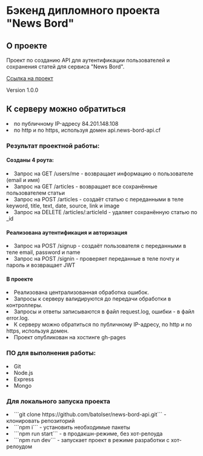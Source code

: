 # Бэкенд дипломного проекта "News Bord"

## О проекте

Проект по созданию API для аутентификации пользователей и сохранения статей для сервиса "News Bord".

[Ссылка на проект](https://github.com/batolser/news-bord-api.git)

Version 1.0.0

## К серверу можно обратиться
<li>
по публичному IP-адресу 84.201.148.108
<li>
по http и по https, используя домен api.news-bord-api.cf

### Результат проектной работы:

#### Созданы 4 роута:

<li>
Запрос на GET /users/me - возвращает информацию о пользователе (email и имя)
<li>
Запрос на GET /articles - возвращает все сохранённые пользователем статьи
<li>
Запрос на POST /articles - создаёт статью с переданными в теле keyword, title, text, date, source, link и image
<li>
Запрос на DELETE /articles/:articleId - удаляет сохранённую статью  по _id
  
#### Реализована аутентификация и авторизация
<li>
Запрос на POST /signup - создаёт пользователя с переданными в теле email, password и name
<li>
Запрос на POST /signin - проверяет переданные в теле почту и пароль и возвращает JWT

#### В проекте  
  
<li>
Реализована централизованная обработка ошибок.
<li>
Запросы к серверу валидируются до передачи обработки в контроллеры. 
<li>
Запросы и ответы записываются в файл request.log, ошибки - в файл error.log.
<li>
К серверу можно обратиться по публичному IP-адресу, по http и по https, используя домен.
<li>
Проект опубликован на хостинге gh-pages
  
###  ПО для выполнения работы:
<li>
Git
<li>
Node.js
<li>
Express
<li>
Mongo
  
### Для локального запуска проекта

<li>
```git clone https://github.com/batolser/news-bord-api.git``` - клонировать репозиторий
<li>
```npm i``` - установить необходимые пакеты
<li>
```npm run start``` - в продакшн-режиме, без хот-релоуда
<li>
```npm run dev``` - запускает проект в режиме разработки с хот-релоудом
